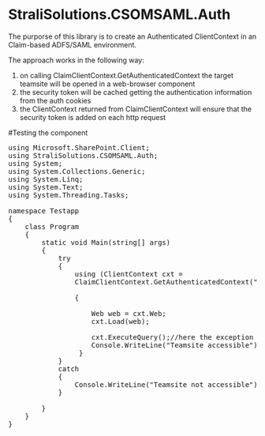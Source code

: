 # StraliSolutions.CSOMSAML.Auth
The purporse of this library is to create an Authenticated ClientContext in an Claim-based ADFS/SAML environment. 

The approach works in the following way:
  1. on calling ClaimClientContext.GetAuthenticatedContext the target teamsite will be opened in a web-browser component
  2. the security token will be cached getting the authentication information from the auth cookies
  3. the ClientContext returned from ClaimClientContext will ensure that the security token is added on each http request
   
#Testing the component
<pre>
using Microsoft.SharePoint.Client;
using StraliSolutions.CSOMSAML.Auth;
using System;
using System.Collections.Generic;
using System.Linq;
using System.Text;
using System.Threading.Tasks;

namespace Testapp
{
    class Program
    {
        static void Main(string[] args)
        {
            try
            {
                using (ClientContext cxt = 
                ClaimClientContext.GetAuthenticatedContext("https://mywebapp.onmydomain.com/sites/teamsite"))
                
                { 

                    Web web = cxt.Web;
                    cxt.Load(web);

                    cxt.ExecuteQuery();//here the exception is thrown, when team site does not exist
                    Console.WriteLine("Teamsite accessible");
                 }
            }
            catch 
            {
                Console.WriteLine("Teamsite not accessible");
            }

        }
    }
}
</pre>
